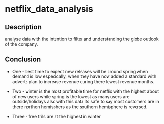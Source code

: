# netflix_data_analysis
## Description
analyse data with the intention to filter and understanding the globe outlook of the company.  

## Conclusion
- One - best time to expect new releases will be around spring when demand is low especically, when they have now added a standard with adverts plan to increase revenue during there lowest revenue months.

- Two - winter is the most profitable time for netflix with the highest about of new users while spring is the lowest as many users are outside/holidays also with this data its safe to say most customers are in there northen hemisphers as the southern hemisphere is reversed.

- Three - free trils are at the highest in winter


